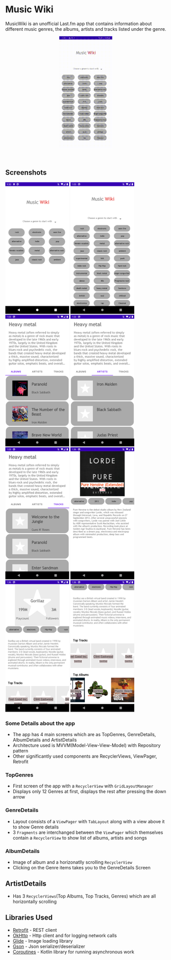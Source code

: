 # Music Wiki

MusicWiki is an unofficial Last.fm app that contains information about different music genres,
the albums, artists and tracks listed under the genre.

<p align="center" width="100%">
    <img width="33%" src="https://github.com/rawlin/Music-Wiki/blob/master/screenshots/test.gif"> 
</p
<br />

<br />

## Screenshots 
<img src="https://github.com/rawlin/Music-Wiki/blob/master/screenshots/main1.png" width="200"> <img src="https://github.com/rawlin/Music-Wiki/blob/master/screenshots/main2.png" width="200"> <img src="https://github.com/rawlin/Music-Wiki/blob/master/screenshots/detailsone.png" width="200"> <img src="https://github.com/rawlin/Music-Wiki/blob/master/screenshots/detailstwo.png" width="200">
<img src="https://github.com/rawlin/Music-Wiki/blob/master/screenshots/detailsthree.png" width="200"> <img src="https://github.com/rawlin/Music-Wiki/blob/master/screenshots/detailfive.png" width="200"> <img src="https://github.com/rawlin/Music-Wiki/blob/master/screenshots/detailsix.png" width="200"> <img src="https://github.com/rawlin/Music-Wiki/blob/master/screenshots/artist_details.png" width="200">
### Some Details about the app
- The app has 4 main screens which are as TopGenres, GenreDetails, AlbumDetails and ArtistDetails
- Architecture used is MVVM(Model-View-View-Model) with Repository pattern
- Other significantly used components are RecyclerViews, ViewPager, Retrofit

### TopGenres
- First screen of the app with a `RecyclerView` with `GridLayoutManager`
- Displays only 12 Genres at first, displays the rest after pressing the down arrow
### GenreDetails
- Layout consists of a `ViewPager` with `TabLayout` along with a view above it to show Genre details
- 3 `Fragments` are interchanged between the `ViewPager` which themselves contain a `RecyclerView` to show list of albums, artists and songs
### AlbumDetails
- Image of album and a horizonatlly scrolling `RecyclerView`
- Clicking on the Genre items takes you to the GenreDetails Screen
## ArtistDetails
- Has 3 `RecyclerViews`(Top Albums, Top Tracks, Genres) which are all horizontally scrolling

## Libraries Used
- [Retrofit](https://github.com/square/retrofit) - REST client 
- [OkHttp](https://github.com/square/okhttp) - Http client and for logging network calls
- [Glide](https://github.com/bumptech/glide) - Image loading library
- [Gson](https://github.com/google/gson) - Json serializer/deserializer
- [Coroutines](https://github.com/Kotlin/kotlinx.coroutines) - Kotlin library for running asynchronous work
